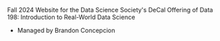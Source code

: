 Fall 2024 Website for the Data Science Society's DeCal Offering of Data 198: Introduction to Real-World Data Science
* Managed by Brandon Concepcion
